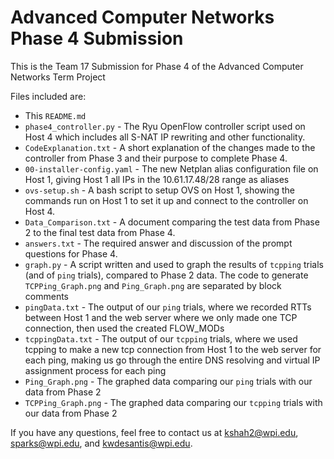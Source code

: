 # Advanced Computer Networks Phase 4 Submission

This is the Team 17 Submission for Phase 4 of the Advanced Computer Networks Term Project

Files included are:

* This `README.md`
* `phase4_controller.py` - The Ryu OpenFlow controller script used on Host 4 which includes all S-NAT IP rewriting and other functionality.
* `CodeExplanation.txt` - A short explanation of the changes made to the controller from Phase 3 and their purpose to complete Phase 4.
* `00-installer-config.yaml` - The new Netplan alias configuration file on Host 1, giving Host 1 all IPs in the 10.61.17.48/28 range as aliases
* `ovs-setup.sh` - A bash script to setup OVS on Host 1, showing the commands run on Host 1 to set it up and connect to the controller on Host 4.
* `Data_Comparison.txt` - A document comparing the test data from Phase 2 to the final test data from Phase 4.
* `answers.txt` - The required answer and discussion of the prompt questions for Phase 4.
* `graph.py` - A script written and used to graph the results of `tcpping` trials (and of `ping` trials), compared to Phase 2 data. The code to generate `TCPPing_Graph.png` and `Ping_Graph.png` are separated by block comments
* `pingData.txt` - The output of our `ping` trials, where we recorded RTTs between Host 1 and the web server where we only made one TCP connection, then used the created FLOW_MODs
* `tcppingData.txt` - The output of our `tcpping` trials, where we used tcpping to make a new tcp connection from Host 1 to the web server for each ping, making us go through the entire DNS resolving and virtual IP assignment process for each ping
* `Ping_Graph.png` - The graphed data comparing our `ping` trials with our data from Phase 2
* `TCPPing_Graph.png` - The graphed data comparing our `tcpping` trials with our data from Phase 2

If you have any questions, feel free to contact us at kshah2@wpi.edu, sparks@wpi.edu, and kwdesantis@wpi.edu.
